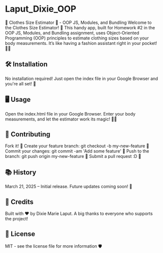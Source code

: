 # Laput_Dixie_OOP
👗 Clothes Size Estimator 👚 - OOP JS, Modules, and Bundling
Welcome to the Clothes Size Estimator! 🧵 This handy app, built for Homework #2 in the OOP JS, Modules, and Bundling assignment, uses Object-Oriented Programming (OOP) principles to estimate clothing sizes based on your body measurements. It’s like having a fashion assistant right in your pocket! 📏✨

## 🛠️ Installation
No installation required! Just open the index file in your Google Browser and you're all set! 🚀

## 🖥️ Usage
Open the index.html file in your Google Browser.
Enter your body measurements, and let the estimator work its magic! 🎩✨

## 🤝 Contributing
Fork it! 🍴
Create your feature branch: git checkout -b my-new-feature 🌱
Commit your changes: git commit -am 'Add some feature' 📝
Push to the branch: git push origin my-new-feature 🚀
Submit a pull request :D 🎉

## 📚 History
March 21, 2025 – Initial release. Future updates coming soon! 🌟

## 💖 Credits
Built with ❤️ by Dixie Marie Laput. A big thanks to everyone who supports the project!

## 📝 License
MIT - see the license file for more information 🛡️